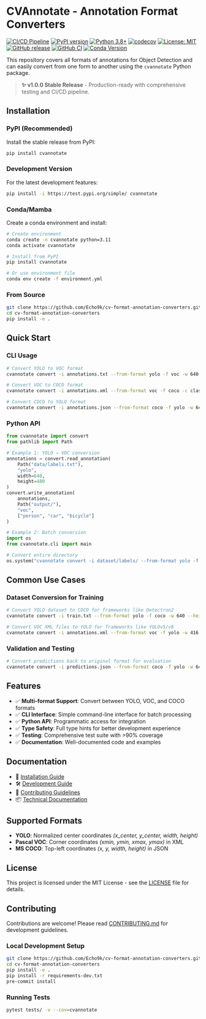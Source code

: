 # CVAnnotate - Annotation Format Converters

[![CI/CD Pipeline](https://github.com/Echo9k/cv-format-annotation-converters/workflows/CI/CD%20Pipeline/badge.svg)](https://github.com/Echo9k/cv-format-annotation-converters/actions)
[![PyPI version](https://badge.fury.io/py/cvannotate.svg)](https://badge.fury.io/py/cvannotate)
[![Python 3.8+](https://img.shields.io/badge/python-3.8+-blue.svg)](https://www.python.org/downloads/)
[![codecov](https://codecov.io/gh/Echo9k/cv-format-annotation-converters/branch/main/graph/badge.svg)](https://codecov.io/gh/Echo9k/cv-format-annotation-converters)
[![License: MIT](https://img.shields.io/badge/License-MIT-yellow.svg)](https://opensource.org/licenses/MIT)
[![GitHub release](https://img.shields.io/github/v/release/Echo9k/cv-format-annotation-converters)](https://github.com/Echo9k/cv-format-annotation-converters/releases)
[![GitHub CI](https://github.com/Echo9k/cv-format-annotation-converters/workflows/CI/badge.svg)](https://github.com/Echo9k/cv-format-annotation-converters/actions)
[![Conda Version](https://img.shields.io/conda/vn/conda-forge/cvannotate.svg)](https://anaconda.org/conda-forge/cvannotate)

This repository covers all formats of annotations for Object Detection and can easily convert from one form to another using the `cvannotate` Python package.

> **✨ v1.0.0 Stable Release** - Production-ready with comprehensive testing and CI/CD pipeline.

## Installation

### PyPI (Recommended)

Install the stable release from PyPI:
```bash
pip install cvannotate
```

### Development Version

For the latest development features:
```bash
pip install -i https://test.pypi.org/simple/ cvannotate
```

### Conda/Mamba

Create a conda environment and install:
```bash
# Create environment
conda create -n cvannotate python=3.11
conda activate cvannotate

# Install from PyPI
pip install cvannotate

# Or use environment file
conda env create -f environment.yml
```

### From Source

```bash
git clone https://github.com/Echo9k/cv-format-annotation-converters.git
cd cv-format-annotation-converters
pip install -e .
```

## Quick Start

### CLI Usage

```bash
# Convert YOLO to VOC format
cvannotate convert -i annotations.txt --from-format yolo -f voc -w 640 --height 480 -c classes.txt

# Convert VOC to COCO format  
cvannotate convert -i annotations.xml --from-format voc -f coco -c classes.txt

# Convert COCO to YOLO format
cvannotate convert -i annotations.json --from-format coco -f yolo -w 640 --height 480 -c classes.txt
```

### Python API

```python
from cvannotate import convert
from pathlib import Path

# Example 1: YOLO → VOC conversion
annotations = convert.read_annotation(
    Path("data/labels.txt"), 
    "yolo", 
    width=640, 
    height=480
)
convert.write_annotation(
    annotations, 
    Path("output/"), 
    "voc", 
    ["person", "car", "bicycle"]
)

# Example 2: Batch conversion
import os
from cvannotate.cli import main

# Convert entire directory
os.system("cvannotate convert -i dataset/labels/ --from-format yolo -f coco -c classes.txt")
```

## Common Use Cases

### Dataset Conversion for Training
```bash
# Convert YOLO dataset to COCO for frameworks like Detectron2
cvannotate convert -i train.txt --from-format yolo -f coco -w 640 --height 480 -c classes.txt

# Convert VOC XML files to YOLO for frameworks like YOLOv5/v8  
cvannotate convert -i annotations.xml --from-format voc -f yolo -w 416 --height 416 -c classes.txt
```

### Validation and Testing
```bash
# Convert predictions back to original format for evaluation
cvannotate convert -i predictions.json --from-format coco -f yolo -w 640 --height 480 -c classes.txt
```

## Features

- ✅ **Multi-format Support**: Convert between YOLO, VOC, and COCO formats
- ✅ **CLI Interface**: Simple command-line interface for batch processing
- ✅ **Python API**: Programmatic access for integration
- ✅ **Type Safety**: Full type hints for better development experience
- ✅ **Testing**: Comprehensive test suite with >90% coverage
- ✅ **Documentation**: Well-documented code and examples

## Documentation

- 📖 [Installation Guide](INSTALLATION.md)
- 🛠️ [Development Guide](DEVELOPMENT.md)  
- 🤝 [Contributing Guidelines](CONTRIBUTING.md)
- 📦 [Technical Documentation](docs/technical/)

## Supported Formats

- **YOLO**: Normalized center coordinates _(x_center, y_center, width, height)_
- **Pascal VOC**: Corner coordinates _(xmin, ymin, xmax, ymax)_ in XML
- **MS COCO**: Top-left coordinates _(x, y, width, height)_ in JSON

## License

This project is licensed under the MIT License - see the [LICENSE](LICENSE) file for details.

## Contributing

Contributions are welcome! Please read [CONTRIBUTING.md](CONTRIBUTING.md) for development guidelines.

### Local Development Setup

```bash
git clone https://github.com/Echo9k/cv-format-annotation-converters.git
cd cv-format-annotation-converters
pip install -e .
pip install -r requirements-dev.txt
pre-commit install
```

### Running Tests

```bash
pytest tests/ -v --cov=cvannotate
```
